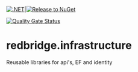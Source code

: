 [![.NET](https://github.com/redbridge-uk/Infrastructure/actions/workflows/dotnet.yml/badge.svg?branch=master)](https://github.com/redbridge-uk/Infrastructure/actions/workflows/dotnet.yml)|[![Release to NuGet](https://github.com/redbridge-uk/Infrastructure/actions/workflows/main.yml/badge.svg)](https://github.com/redbridge-uk/Infrastructure/actions/workflows/main.yml)

[![Quality Gate Status](https://sonarcloud.io/api/project_badges/measure?project=infrastructure&metric=alert_status)](https://sonarcloud.io/dashboard?id=infrastructure)

# redbridge.infrastructure
Reusable libraries for api's, EF and identity
